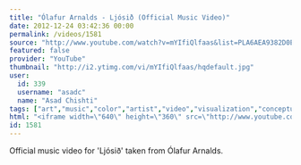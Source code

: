 ```yaml
---
title: "Ólafur Arnalds - Ljósið (Official Music Video)"
date: 2012-12-24 03:42:36 00:00
permalink: /videos/1581
source: "http://www.youtube.com/watch?v=mYIfiQlfaas&list=PLA6AEA9382D0EFF3C&index=1"
featured: false
provider: "YouTube"
thumbnail: "http://i2.ytimg.com/vi/mYIfiQlfaas/hqdefault.jpg"
user:
  id: 339
  username: "asadc"
  name: "Asad Chishti"
tags: ["art","music","color","artist","video","visualization","conceptual"]
html: "<iframe width=\"640\" height=\"360\" src=\"http://www.youtube.com/embed/mYIfiQlfaas?wmode=transparent&feature=oembed\" frameborder=\"0\" allowfullscreen></iframe>"
id: 1581
---
```


Official music video for 'Ljósið' taken from Ólafur Arnalds.
